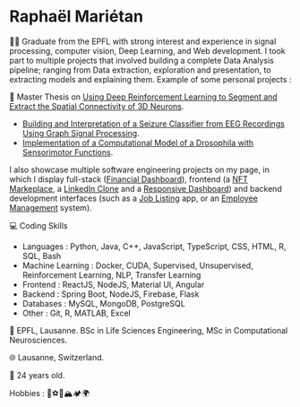 <h1>Raphaël Mariétan</h1>

:student: Graduate from the EPFL with strong interest and experience in signal processing, computer vision, Deep Learning, and Web development. I took part to multiple projects that involved building a complete Data Analysis pipeline; ranging from Data extraction, exploration and presentation, to extracting models and explaining them. Example of some personal projects : 

:page_facing_up: Master Thesis on <a href='https://github.com/Rmarieta/3DNeuronDeepReinfLearning'>Using Deep Reinforcement Learning to Segment and Extract the Spatial Connectivity of 3D Neurons</a>. 
- <a href='https://github.com/Rmarieta/LTS4'>Building and Interpretation of a Seizure Classifier from EEG Recordings Using Graph Signal Processing</a>.
- <a href='https://github.com/Rmarieta/NeuroDrosophila'>Implementation of a Computational Model of a Drosophila with Sensorimotor Functions</a>.

I also showcase multiple software engineering projects on my page, in which I display full-stack \(<a href='https://github.com/Rmarieta/FullStackDashboard'>Financial Dashboard</a>\), frontend \(a <a href='https://github.com/Rmarieta/NFTMarketPlace'>NFT Markeplace</a>, a <a href='https://github.com/Rmarieta/linkedin'>LinkedIn Clone</a> and a <a href='https://github.com/Rmarieta/ReactDashboard'>Responsive Dashboard</a>\) and backend development interfaces \(such as a <a href='https://github.com/Rmarieta/JobListingSpringReact'>Job Listing</a> app, or an <a href='https://github.com/Rmarieta/EmployeeAngularSpring'>Employee Management</a> system\).

💻 Coding Skills
- Languages : Python, Java, C++, JavaScript, TypeScript, CSS, HTML, R, SQL, Bash
- Machine Learning : Docker, CUDA, Supervised, Unsupervised, Reinforcement Learning, NLP, Transfer Learning
- Frontend : ReactJS, NodeJS, Material UI, Angular
- Backend : Spring Boot, NodeJS, Firebase, Flask
- Databases : MySQL, MongoDB, PostgreSQL
- Other : Git, R, MATLAB, Excel

:scroll: EPFL, Lausanne. BSc in Life Sciences Engineering, MSc in Computational Neurosciences.

:globe_with_meridians: Lausanne, Switzerland.

🎂 24 years old.

Hobbies : 🏃:soccer::tennis::mountain_snow::camping::earth_africa:

